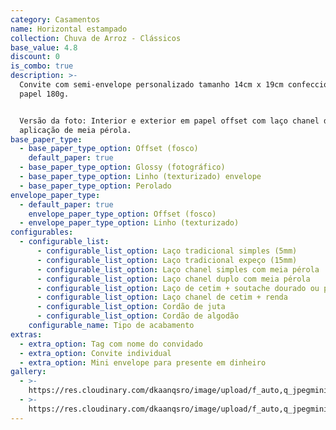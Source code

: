 ```yaml
---
category: Casamentos
name: Horizontal estampado
collection: Chuva de Arroz - Clássicos
base_value: 4.8
discount: 0
is_combo: true
description: >-
  Convite com semi-envelope personalizado tamanho 14cm x 19cm confeccionado em
  papel 180g.


  Versão da foto: Interior e exterior em papel offset com laço chanel duplo com
  aplicação de meia pérola.
base_paper_type:
  - base_paper_type_option: Offset (fosco)
    default_paper: true
  - base_paper_type_option: Glossy (fotográfico)
  - base_paper_type_option: Linho (texturizado) envelope
  - base_paper_type_option: Perolado
envelope_paper_type:
  - default_paper: true
    envelope_paper_type_option: Offset (fosco)
  - envelope_paper_type_option: Linho (texturizado)
configurables:
  - configurable_list:
      - configurable_list_option: Laço tradicional simples (5mm)
      - configurable_list_option: Laço tradicional expeço (15mm)
      - configurable_list_option: Laço chanel simples com meia pérola
      - configurable_list_option: Laço chanel duplo com meia pérola
      - configurable_list_option: Laço de cetim + soutache dourado ou prateado
      - configurable_list_option: Laço chanel de cetim + renda
      - configurable_list_option: Cordão de juta
      - configurable_list_option: Cordão de algodão
    configurable_name: Tipo de acabamento
extras:
  - extra_option: Tag com nome do convidado
  - extra_option: Convite individual
  - extra_option: Mini envelope para presente em dinheiro
gallery:
  - >-
    https://res.cloudinary.com/dkaanqsro/image/upload/f_auto,q_jpegmini/v1564927493/Casamentos/Modelo_Horizontal_estampado_1_sp5q9o.png
  - >-
    https://res.cloudinary.com/dkaanqsro/image/upload/f_auto,q_jpegmini/v1564927488/Casamentos/Modelo_Horizontal_2_hfifr0.png
---
```


